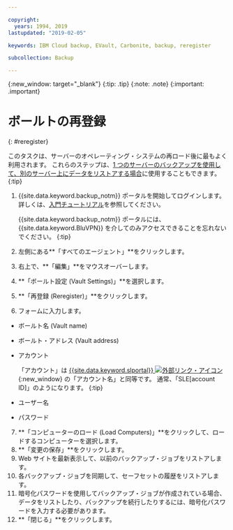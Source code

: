 ```yaml
---

copyright:
  years: 1994, 2019
lastupdated: "2019-02-05"

keywords: IBM Cloud backup, EVault, Carbonite, backup, reregister

subcollection: Backup

---
```

{:new_window: target="_blank"}
{:tip: .tip}
{:note: .note}
{:important: .important}

# ボールトの再登録
{: #reregister}

このタスクは、サーバーのオペレーティング・システムの再ロード後に最もよく利用されます。 これらのステップは、[1 つのサーバーのバックアップを使用して、別のサーバー上にデータをリストアする場合](/docs/infrastructure/Backup?topic=Backup-restorefromotherVSI)に使用することもできます。
{:tip}

1. {{site.data.keyword.backup_notm}} ポータルを開始してログインします。 詳しくは、[入門チュートリアル](/docs/infrastructure/Backup?topic=Backup-gettingstarted#getting-started)を参照してください。

   {{site.data.keyword.backup_notm}} ポータルには、{{site.data.keyword.BluVPN}} を介してのみアクセスできることを忘れないでください。
   {:tip}
2. 左側にある**「すべてのエージェント」**をクリックします。
3. 右上で、**「編集」**をマウスオーバーします。
4. **「ボールト設定 (Vault Settings)」**を選択します。
5. **「再登録 (Reregister)」**をクリックします。
6. フォームに入力します。
  - ボールト名 (Vault name)
  - ボールト・アドレス (Vault address)
  - アカウント

    「アカウント」は [{{site.data.keyword.slportal}} ![外部リンク・アイコン](../../icons/launch-glyph.svg "外部リンク・アイコン")](https://control.softlayer.com/){:new_window} の「アカウント名」と同等です。 通常、「SLE[account ID]」のようになります。
    {:tip}
  - ユーザー名
  - パスワード
7. **「コンピューターのロード (Load Computers)」**をクリックして、ロードするコンピューターを選択します。
8. **「変更の保存」**をクリックします。
9. Web サイトを最新表示して、以前のバックアップ・ジョブをリストアします。
10. 各バックアップ・ジョブを同期して、セーフセットの履歴をリストアします。
11. 暗号化パスワードを使用してバックアップ・ジョブが作成されている場合、データをリストしたり、バックアップを続行したりするには、暗号化パスワードを入力する必要があります。
12. **「閉じる」**をクリックします。
